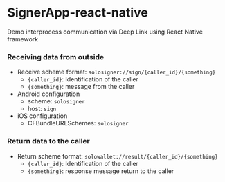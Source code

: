 # SignerApp-react-native
Demo interprocess communication via Deep Link using React Native framework

### Receiving data from outside
- Receive scheme format: `solosigner://sign/{caller_id}/{something}`
    - `{caller_id}`: Identification of the caller
    - `{something}`: message from the caller
- Android configuration
    - scheme: `solosigner`
    - host: `sign`
- iOS configuration
    - CFBundleURLSchemes: `solosigner`

### Return data to the caller
- Return scheme format: `solowallet://result/{caller_id}/{something}`
    - `{caller_id}`: Identification of the caller
    - `{something}`: response message return to the caller
